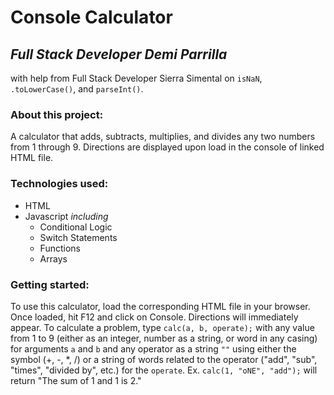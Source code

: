 # Console Calculator

## *Full Stack Developer Demi Parrilla*
with help from Full Stack Developer Sierra Simental on `isNaN`, `.toLowerCase()`, and `parseInt()`.

### About this project:
A calculator that adds, subtracts, multiplies, and divides any two numbers from 1 through 9. Directions are displayed upon load in the console of linked HTML file.

### Technologies used:
+ HTML
+ Javascript *including*
    + Conditional Logic
    + Switch Statements
    + Functions
    + Arrays

### Getting started:
To use this calculator, load the corresponding HTML file in your browser. Once loaded, hit F12 and click on Console. Directions will immediately appear. To calculate a problem, type `calc(a, b, operate);` with any value from 1 to 9 (either as an integer, number as a string, or word in any casing) for arguments `a` and `b` and any operator as a string `""` using either the symbol (+, -, *, /) or a string of words related to the operator ("add", "sub", "times", "divided by", etc.) for the `operate`.
Ex. `calc(1, "oNE", "add");` will return "The sum of 1 and 1 is 2."